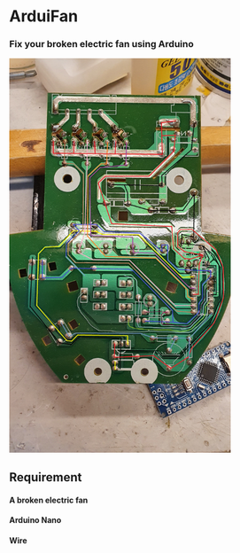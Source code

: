 # ArduiFan
### Fix your broken electric fan using Arduino
<img src="img1.jpg" width=400px>

## Requirement
#### A broken electric fan
#### Arduino Nano
#### Wire